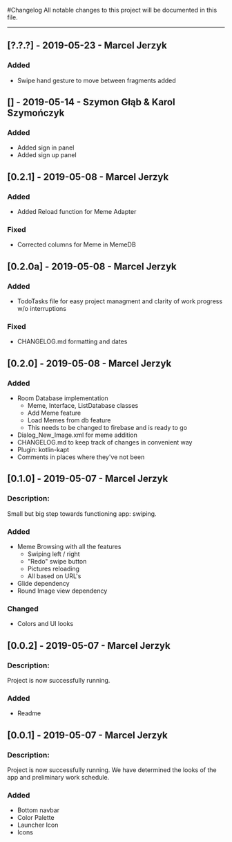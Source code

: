 #Changelog
All notable changes to this project will be documented in this file.

___________________________________

## [?.?.?] - 2019-05-23 - Marcel Jerzyk
### Added
 - Swipe hand gesture to move between fragments added

## [] - 2019-05-14 - Szymon Głąb & Karol Szymończyk
### Added
 - Added sign in panel
 - Added sign up panel

## [0.2.1] - 2019-05-08 - Marcel Jerzyk
### Added
- Added Reload function for Meme Adapter
### Fixed
- Corrected columns for Meme in MemeDB

## [0.2.0a] - 2019-05-08 - Marcel Jerzyk
### Added
- TodoTasks file for easy project managment and clarity of work progress w/o interruptions

### Fixed
- CHANGELOG.md formatting and dates 

## [0.2.0] - 2019-05-08 - Marcel Jerzyk
### Added
- Room Database implementation
	- Meme, Interface, ListDatabase classes
	- Add Meme feature
	- Load Memes from db feature
	- This needs to be changed to firebase and is ready to go
- Dialog_New_Image.xml for meme addition
- CHANGELOG.md to keep track of changes in convenient way
- Plugin: kotlin-kapt
- Comments in places where they've not been

## [0.1.0] - 2019-05-07 - Marcel Jerzyk
### Description:
Small but big step towards functioning app: swiping.

### Added
- Meme Browsing with all the features
	- Swiping left / right
	- "Redo" swipe button
	- Pictures reloading 
	- All based on URL's
- Glide dependency
- Round Image view dependency
	
### Changed
- Colors and UI looks

## [0.0.2] - 2019-05-07 - Marcel Jerzyk
### Description:
Project is now successfully running.

### Added
- Readme

## [0.0.1] - 2019-05-07 - Marcel Jerzyk
### Description:
Project is now successfully running. We have determined the looks of the app and preliminary work schedule.

### Added
- Bottom navbar
- Color Palette
- Launcher Icon
- Icons
